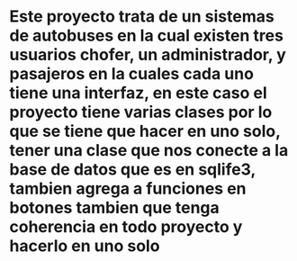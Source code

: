 # Este proyecto trata de un sistemas de autobuses en la cual existen tres usuarios chofer, un administrador, y pasajeros en la cuales cada uno tiene una interfaz, en este caso el proyecto tiene varias clases por lo que se tiene que hacer en uno solo, tener una clase que nos conecte a la base de datos que es en sqlife3,  tambien agrega a funciones en botones tambien que tenga coherencia en todo proyecto y hacerlo en uno solo 

